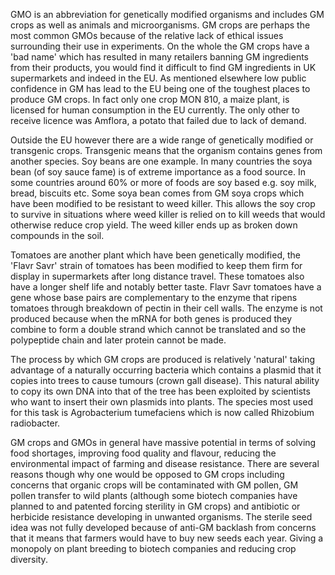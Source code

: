 GMO is an abbreviation for genetically modified organisms and includes GM crops as well as animals and microorganisms. GM crops are perhaps the most common GMOs because of the relative lack of ethical issues surrounding their use in experiments. On the whole the GM crops have a 'bad name' which has resulted in many retailers banning GM ingredients from their products, you would find it difficult to find GM ingredients in UK supermarkets and indeed in the EU. As mentioned elsewhere low public confidence in GM has lead to the EU being one of the toughest places to produce GM crops. In fact only one crop MON 810, a maize plant, is licensed for human consumption in the EU currently. The only other to receive licence was Amflora, a potato that failed due to lack of demand.

Outside the EU however there are a wide range of genetically modified or transgenic crops. Transgenic means that the organism contains genes from another species. Soy beans are one example. In many countries the soya bean (of soy sauce fame) is of extreme importance as a food source. In some countries around 60% or more of foods are soy based e.g. soy milk, bread, biscuits etc. Some soya bean comes from GM soya crops which have been modified to be resistant to weed killer. This allows the soy crop to survive in situations where weed killer is relied on to kill weeds that would otherwise reduce crop yield. The weed killer ends up as broken down compounds in the soil.

Tomatoes are another plant which have been genetically modified, the 'Flavr Savr' strain of tomatoes has been modified to keep them firm for display in supermarkets after long distance travel. These tomatoes also have a longer shelf life and notably better taste. Flavr Savr tomatoes have a gene whose base pairs are complementary to the enzyme that ripens tomatoes through breakdown of pectin in their cell walls. The enzyme is not produced because when the mRNA for both genes is produced they combine to form a double strand which cannot be translated and so the polypeptide chain and later protein cannot be made.

The process by which GM crops are produced is relatively 'natural' taking advantage of a naturally occurring bacteria which contains a plasmid that it copies into trees to cause tumours (crown gall disease). This natural ability to copy its own DNA into that of the tree has been exploited by scientists who want to insert their own plasmids into plants. The species most used for this task is Agrobacterium tumefaciens which is now called Rhizobium radiobacter.

GM crops and GMOs in general have massive potential in terms of solving food shortages, improving food quality and flavour, reducing the environmental impact of farming and disease resistance. There are several reasons though why one would be opposed to GM crops including concerns that organic crops will be contaminated with GM pollen, GM pollen transfer to wild plants (although some biotech companies have planned to and patented forcing sterility in GM crops) and antibiotic or herbicide resistance developing in unwanted organisms. The sterile seed idea was not fully developed because of anti-GM backlash from concerns that it means that farmers would have to buy new seeds each year. Giving a monopoly on plant breeding to biotech companies and reducing crop diversity.
